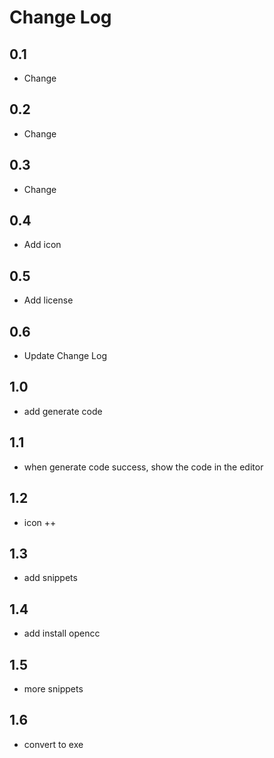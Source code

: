 # Change Log

## 0.1

- Change

## 0.2

- Change

## 0.3

- Change

## 0.4

- Add icon

## 0.5

- Add license

## 0.6

- Update Change Log

## 1.0

- add generate code

## 1.1

- when generate code success, show the code in the editor

## 1.2

- icon ++

## 1.3

- add snippets

## 1.4

- add install opencc

## 1.5

- more snippets

## 1.6

- convert to exe